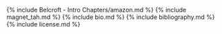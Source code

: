 {% include Belcroft - Intro Chapters/amazon.md %}
{% include magnet_tah.md %}
{% include bio.md %}
{% include bibliography.md %}
{% include license.md %}
